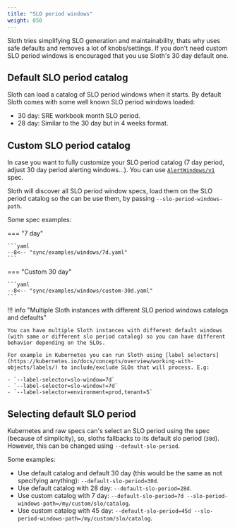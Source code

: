 ```yaml
---
title: "SLO period windows"
weight: 050
---
```


Sloth tries simplifying SLO generation and maintainability, thats why uses safe defaults and removes a lot of knobs/settings. If you don't need custom SLO period windows is encouraged that you use Sloth's 30 day default one.

## Default SLO period catalog

Sloth can load a catalog of SLO period windows when it starts. By default Sloth comes with some well known SLO period windows loaded:

- 30 day: SRE workbook month SLO period.
- 28 day: Similar to the 30 day but in 4 weeks format.

## Custom SLO period catalog

In case you want to fully customize your SLO period catalog (7 day period, adjust 30 day period alerting windows...). You can use [`AlertWindows/v1`](https://github.com/slok/sloth/tree/main/pkg/prometheus/alertwindows/v1) spec.

Sloth will discover all SLO period window specs, load them on the SLO period catalog so the can be use them, by passing `--slo-period-windows-path`.

Some spec examples:

=== "7 day"

    ```yaml
    --8<-- "sync/examples/windows/7d.yaml"
    ```
=== "Custom 30 day"

    ```yaml
    --8<-- "sync/examples/windows/custom-30d.yaml"
    ```

!!! info "Multiple Sloth instances with different SLO period windows catalogs and defaults"

    You can have multiple Sloth instances with different default windows (with same or different slo period catalog) so you can have different behavior depending on the SLOs.

    For example in Kubernetes you can run Sloth using [label selectors](https://kubernetes.io/docs/concepts/overview/working-with-objects/labels/) to include/exclude SLOs that will process. E.g:

    - `--label-selector=slo-window=7d`
    - `--label-selector=slo-window!=7d`
    - `--label-selector=environment=prod,tenant=5`


## Selecting default SLO period

Kubernetes and raw specs can's select an SLO period using the spec (because of simplicity), so, sloths fallbacks to its default slo period (`30d`). However, this can be changed using `--default-slo-period`.

Some examples:

- Use default catalog and default 30 day (this would be the same as not specifying anything): `--default-slo-period=30d`.
- Use default catalog with 28 day: `--default-slo-period=28d`.
- Use custom catalog with 7 day: `--default-slo-period=7d --slo-period-windows-path=/my/custom/slo/catalog`.
- Use custom catalog with 45 day: `--default-slo-period=45d --slo-period-windows-path=/my/custom/slo/catalog`.
